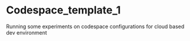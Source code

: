# Codespace_template_1
Running some experiments on codespace configurations for cloud based dev environment
